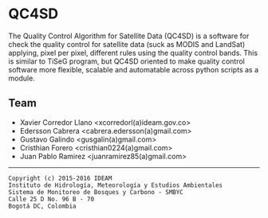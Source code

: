 # QC4SD #

The Quality Control Algorithm for Satellite Data (QC4SD) is a software for check the quality control for satellite data (suck as MODIS and LandSat) applying, pixel per pixel, different rules using the quality control bands. This is similar to TiSeG program, but QC4SD oriented to make quality control software more flexible, scalable and automatable across python scripts as a module.

## Team ##

- Xavier Corredor Llano <xcorredorl(a)ideam.gov.co>
- Edersson Cabrera <cabrera.edersson(a)gmail.com>
- Gustavo Galindo <gusgalin(a)gmail.com>
- Cristhian Forero <cristhian0224(a)gmail.com>
- Juan Pablo Ramirez <juanramirez85(a)gmail.com>


***

    Copyright (c) 2015-2016 IDEAM
    Instituto de Hidrología, Meteorología y Estudios Ambientales
    Sistema de Monitoreo de Bosques y Carbono - SMBYC
    Calle 25 D No. 96 B - 70
    Bogotá DC, Colombia